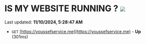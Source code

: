 # IS MY WEBSITE RUNNING ? [![](https://img.shields.io/static/v1?label=Sponsor&message=%E2%9D%A4&logo=GitHub&color=%23fe8e86)](https://github.com/sponsors/Youssef-Lehmam)

Last updated: **11/10/2024, 5:28:47 AM**

- `GET` [https://youssefservice.me](https://youssefservice.me) - **Up** (301ms)
